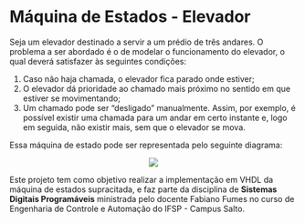# Máquina de Estados - Elevador

Seja um elevador destinado a servir a um prédio de três andares. O problema a ser abordado é o de modelar o funcionamento do elevador, o qual deverá satisfazer às seguintes condições:
1. Caso não haja chamada, o elevador fica parado onde estiver;
2. O elevador dá prioridade ao chamado mais próximo no sentido em que estiver se
movimentando;
3. Um chamado pode ser “desligado” manualmente. Assim, por exemplo, é possível existir uma chamada para um andar em certo instante e, logo em seguida, não
existir mais, sem que o elevador se mova.

Essa máquina de estado pode ser representada pelo seguinte diagrama:

<p align="center">
  <img align="rigth" src="https://user-images.githubusercontent.com/67913073/192736340-629e659b-4ea2-4f1a-bcd4-2c058fbc8d64.png">
</p>

Este projeto tem como objetivo realizar a implementação em VHDL da máquina de estados supracitada, e faz parte da disciplina de **Sistemas Digitais Programáveis** ministrada pelo docente Fabiano Fumes no curso de Engenharia de Controle e Automação do IFSP - Campus Salto.


